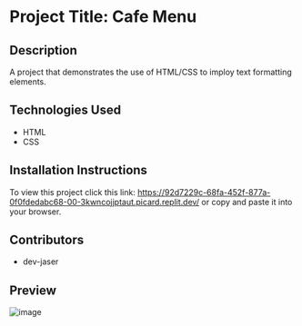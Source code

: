 # Project Title: Cafe Menu

## Description
A project that demonstrates the use of HTML/CSS to imploy text formatting elements. 

## Technologies Used
- HTML
- CSS

## Installation Instructions
To view this project click this link: https://92d7229c-68fa-452f-877a-0f0fdedabc68-00-3kwncojjptaut.picard.replit.dev/ or copy and paste it into your browser.

## Contributors
- dev-jaser

## Preview
![image](https://github.com/user-attachments/assets/0310e178-2fbe-453c-a6a5-0d90a79564cc)
